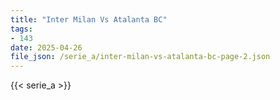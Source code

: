 ```yaml
---
title: "Inter Milan Vs Atalanta BC"
tags:
- 143
date: 2025-04-26
file_json: /serie_a/inter-milan-vs-atalanta-bc-page-2.json
---
```


{{< serie_a >}}
